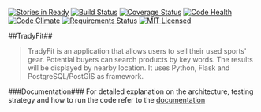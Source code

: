 [![Stories in Ready](https://badge.waffle.io/rosariomgomez/tradyfit.png?label=ready&title=Ready)](https://waffle.io/rosariomgomez/tradyfit)
[![Build Status](https://travis-ci.org/rosariomgomez/tradyfit.svg?branch=master)](https://travis-ci.org/rosariomgomez/tradyfit)
[![Coverage Status](https://coveralls.io/repos/rosariomgomez/tradyfit/badge.svg)](https://coveralls.io/r/rosariomgomez/tradyfit)
[![Code Health](https://landscape.io/github/rosariomgomez/tradyfit/master/landscape.svg?style=flat)](https://landscape.io/github/rosariomgomez/tradyfit/master)
[![Code Climate](https://codeclimate.com/github/rosariomgomez/tradyfit/badges/gpa.svg)](https://codeclimate.com/github/rosariomgomez/tradyfit)
[![Requirements Status](https://requires.io/github/rosariomgomez/tradyfit/requirements.svg?branch=master)](https://requires.io/github/rosariomgomez/tradyfit/requirements/?branch=master)
[![MIT Licensed](http://img.shields.io/badge/license-MIT-blue.svg?style=flat)](https://github.com/rosariomgomez/tradyfit/blob/master/LICENSE.txt)  

##TradyFit##
> TradyFit is an application that allows users to sell their used sports' gear. Potential buyers can search products by key words. The results will be displayed by nearby location. It uses Python, Flask and PostgreSQL/PostGIS as framework.

###Documentation###
For detailed explanation on the architecture, testing strategy and how to run the code refer to the [documentation](http://tradyfit.readthedocs.org/en/latest/)
